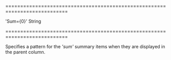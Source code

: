 ===========================================================================
<!--default-->'Sum={0}'<!--/default-->
<!--type-->String<!--/type-->
===========================================================================

<!--shortDescription-->
Specifies a pattern for the *'sum'* summary items when they are displayed in the parent column.
<!--/shortDescription-->

<!--fullDescription-->

<!--/fullDescription-->